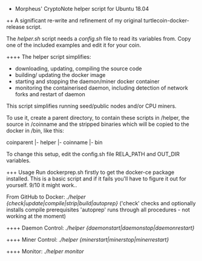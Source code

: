 + Morpheus' CryptoNote helper script for Ubuntu 18.04

++ A significant re-write and refinement of my original turtlecoin-docker-release script.

The *helper.sh* script needs a *config.sh* file to read its variables from.
Copy one of the included examples and edit it for your coin.

++++ The helper script simplifies:
 - downloading, updating, compiling the source code
 - building/ updating the docker image
 - starting and stopping the daemon/miner docker container
 - monitoring the containerised daemon, including detection of network forks and restart of daemon

This script simplifies running seed/public nodes and/or CPU miners.

To use it, create a parent directory, to contain these scripts in /helper, the source in /coinname
and the stripped binaries which will be copied to the docker in /bin, like this:

coinparent
 |- helper
 |- coinname
 |- bin

To change this setup, edit the config.sh file RELA_PATH and OUT_DIR variables.

+++ Usage
Run dockerprep.sh firstly to get the docker-ce package installed.  This is a basic script and if it fails
you'll have to figure it out for yourself. 9/10 it might work..

From GitHub to Docker:
*./helper {check|update|compile|strip|build|autoprep}*
('check' checks and optionally installs compile prerequisites
'autoprep' runs through all procedures - not working at the moment)

++++ Daemon Control:
*./helper {daemonstart|daemonstop|daemonrestart}*

++++ Miner Control:
*./helper {minerstart|minerstop|minerrestart}*

++++ Monitor:
*./helper monitor*
